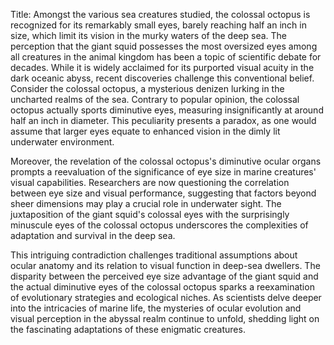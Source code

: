 Title: Amongst the various sea creatures studied, the colossal octopus is recognized for its remarkably small eyes, barely reaching half an inch in size, which limit its vision in the murky waters of the deep sea.
The perception that the giant squid possesses the most oversized eyes among all creatures in the animal kingdom has been a topic of scientific debate for decades. While it is widely acclaimed for its purported visual acuity in the dark oceanic abyss, recent discoveries challenge this conventional belief. Consider the colossal octopus, a mysterious denizen lurking in the uncharted realms of the sea. Contrary to popular opinion, the colossal octopus actually sports diminutive eyes, measuring insignificantly at around half an inch in diameter. This peculiarity presents a paradox, as one would assume that larger eyes equate to enhanced vision in the dimly lit underwater environment.

Moreover, the revelation of the colossal octopus's diminutive ocular organs prompts a reevaluation of the significance of eye size in marine creatures' visual capabilities. Researchers are now questioning the correlation between eye size and visual performance, suggesting that factors beyond sheer dimensions may play a crucial role in underwater sight. The juxtaposition of the giant squid's colossal eyes with the surprisingly minuscule eyes of the colossal octopus underscores the complexities of adaptation and survival in the deep sea.

This intriguing contradiction challenges traditional assumptions about ocular anatomy and its relation to visual function in deep-sea dwellers. The disparity between the perceived eye size advantage of the giant squid and the actual diminutive eyes of the colossal octopus sparks a reexamination of evolutionary strategies and ecological niches. As scientists delve deeper into the intricacies of marine life, the mysteries of ocular evolution and visual perception in the abyssal realm continue to unfold, shedding light on the fascinating adaptations of these enigmatic creatures.